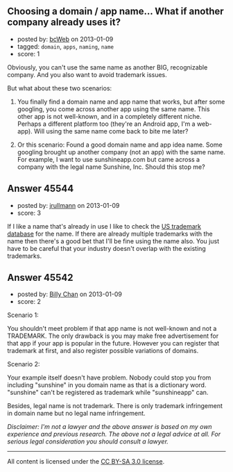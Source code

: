## Choosing a domain / app name... What if another company already uses it?

- posted by: [bcWeb](https://stackexchange.com/users/-1/21361-bcweb) on 2013-01-09
- tagged: `domain`, `apps`, `naming`, `name`
- score: 1

Obviously, you can't use the same name as another BIG, recognizable company.  And you also want to avoid trademark issues.

But what about these two scenarios:

1.  You finally find a domain name and app name that works, but after some googling, you come across another app using the same name.  This other app is not well-known, and in a completely different niche.  Perhaps a different platform too (they're an Android app, I'm a web-app).  Will using the same name come back to bite me later?

2.  Or this scenario:  Found a good domain name and app idea name.  Some googling brought up another company (not an app) with the same name.  For example, I want to use sunshineapp.com but came across a company with the legal name Sunshine, Inc.  Should this stop me?




## Answer 45544

- posted by: [jrullmann](https://stackexchange.com/users/-1/13802-jrullmann) on 2013-01-09
- score: 3

<p>If I like a name that's already in use I like to check the <a href="http://www.uspto.gov/index.jsp" rel="nofollow">US trademark database</a> for the name.  If there are already multiple trademarks with the name then there's a good bet that I'll be fine using the name also.  You just have to be careful that your industry doesn't overlap with the existing trademarks.</p>



## Answer 45542

- posted by: [Billy Chan](https://stackexchange.com/users/-1/21618-billy-chan) on 2013-01-09
- score: 2

Scenario 1:

You shouldn't meet problem if that app name is not well-known and not a TRADEMARK. The only drawback is you may make free advertisement for that app if your app is popular in the future. However you can register that trademark at first, and also register possible variations of domains.

Scenario 2:

Your example itself doesn't have problem. Nobody could stop you from including "sunshine" in you domain name as that is a dictionary word. "sunshine" can't be registered as trademark while "sunshineapp" can. 

Besides, legal name is not trademark. There is only trademark infringement in domain name but no legal name infringement.

*Disclaimer: I'm not a lawyer and the above answer is based on my own experience and previous research. The above not a legal advice at all. For serious legal consideration you should consult a lawyer.*



---

All content is licensed under the [CC BY-SA 3.0 license](https://creativecommons.org/licenses/by-sa/3.0/).
